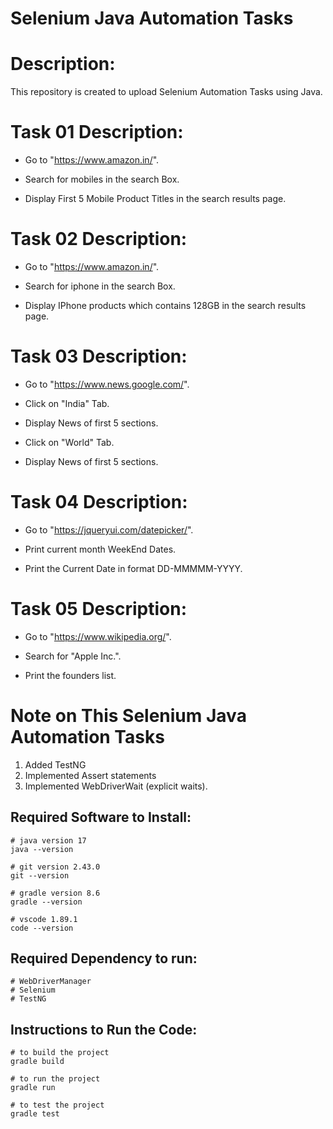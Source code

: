 # Selenium Java Automation Tasks

# Description:
This repository is created to upload Selenium Automation Tasks using Java.

# Task 01 Description:
- Go to "https://www.amazon.in/".

- Search for mobiles in the search Box.

- Display First 5 Mobile Product Titles in the search results page.

# Task 02 Description:
- Go to "https://www.amazon.in/".

- Search for iphone in the search Box.

- Display IPhone products which contains 128GB in the search results page.

# Task 03 Description:
- Go to "https://www.news.google.com/".

- Click on "India" Tab.

- Display News of first 5 sections.

- Click on "World" Tab.

- Display News of first 5 sections.

# Task 04 Description:
- Go to "https://jqueryui.com/datepicker/".

- Print current month WeekEnd Dates.

- Print the Current Date in format DD-MMMMM-YYYY.

# Task 05 Description:
- Go to "https://www.wikipedia.org/".

- Search for "Apple Inc.".

- Print the founders list.

# Note on This Selenium Java Automation Tasks
1. Added TestNG
2. Implemented Assert statements
3. Implemented WebDriverWait (explicit waits).

## Required Software to Install:
```
# java version 17
java --version
```
```
# git version 2.43.0
git --version
```
```
# gradle version 8.6
gradle --version
```
```
# vscode 1.89.1
code --version
```
## Required Dependency to run:
```
# WebDriverManager
# Selenium
# TestNG
```
## Instructions to Run the Code:
```
# to build the project
gradle build
```
```
# to run the project
gradle run
```
```
# to test the project
gradle test
```
